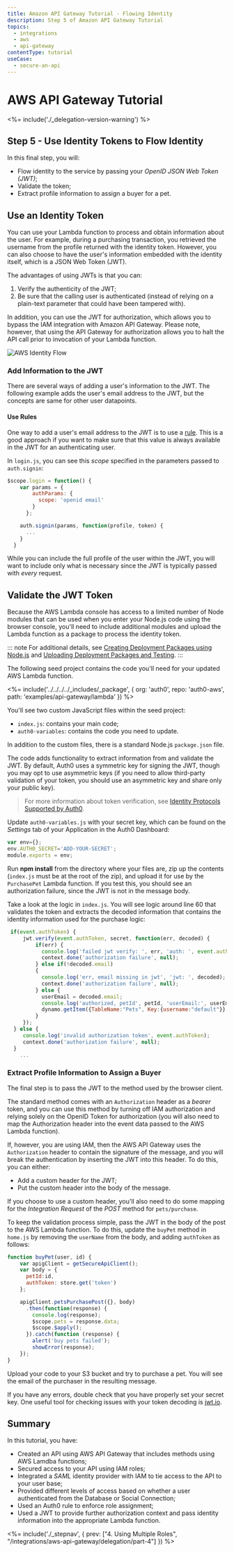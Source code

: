 ```yaml
---
title: Amazon API Gateway Tutorial - Flowing Identity
description: Step 5 of Amazon API Gateway Tutorial
topics:
  - integrations
  - aws
  - api-gateway
contentType: tutorial
useCase:
  - secure-an-api
---
```

# AWS API Gateway Tutorial

<%= include('./_delegation-version-warning') %>

## Step 5 - Use Identity Tokens to Flow Identity

In this final step, you will:

* Flow identity to the service by passing your <dfn data-key="openid">OpenID</dfn> <dfn data-key="json-web-token">JSON Web Token (JWT)</dfn>;
* Validate the token;
* Extract profile information to assign a buyer for a pet.

## Use an Identity Token

You can use your Lambda function to process and obtain information about the user. For example, during a purchasing transaction, you retrieved the username from the profile returned with the identity token. However, you can also choose to have the user's information embedded with the identity itself, which is a JSON Web Token (JWT).

The advantages of using JWTs is that you can:

1. Verify the authenticity of the JWT;
2. Be sure that the calling user is authenticated (instead of relying on a plain-text parameter that could have been tampered with).

In addition, you can use the JWT for authorization, which allows you to bypass the IAM integration with Amazon API Gateway. Please note, however, that using the API Gateway for authorization allows you to halt the API call prior to invocation of your Lambda function.

![AWS Identity Flow](/media/articles/integrations/aws-api-gateway/identity-flow.png)

### Add Information to the JWT

There are several ways of adding a user's information to the JWT. The following example adds the user's email address to the JWT, but the concepts are same for other user datapoints.

#### Use Rules

One way to add a user's email address to the JWT is to use a [rule](/rules). This is a good approach if you want to make sure that this value is always available in the JWT for an authenticating user.

In `login.js`, you can see this <dfn data-key="scope">scope</dfn> specified in the parameters passed to `auth.signin`:

```js
$scope.login = function() {
    var params = {
        authParams: {
          scope: 'openid email'
        }
      };

    auth.signin(params, function(profile, token) {
      ...
    }
  }
```

While you can include the full profile of the user within the JWT, you will want to include only what is necessary since the JWT is typically passed with *every* request.

## Validate the JWT Token

Because the AWS Lambda console has access to a limited number of Node modules that can be used when you enter your Node.js code using the browser console, you'll need to include additional modules and upload the Lambda function as a package to process the identity token.

::: note
For additional details, see [Creating Deployment Packages using Node.js](http://docs.aws.amazon.com/lambda/latest/dg/nodejs-create-deployment-pkg.html) and [Uploading Deployment Packages and Testing](http://docs.aws.amazon.com/lambda/latest/dg/walkthrough-s3-events-adminuser-create-test-function-upload-zip-test.html).
:::

The following seed project contains the code you'll need for your updated AWS Lambda function.

<%= include('../../../../_includes/_package', {
  org: 'auth0',
  repo: 'auth0-aws',
  path: 'examples/api-gateway/lambda'
}) %>

You'll see two custom JavaScript files within the seed project:

* `index.js`: contains your main code;
* `auth0-variables`: contains the code you need to update.

In addition to the custom files, there is a standard Node.js `package.json` file.

The code adds functionality to extract information from and validate the JWT. By default, Auth0 uses a symmetric key for signing the JWT, though you may opt to use asymmetric keys (if you need to allow third-party validation of your token, you should use an asymmetric key and share only your public key).

>For more information about token verification, see [Identity Protocols Supported by Auth0](/protocols).

Update `auth0-variables.js` with your secret key, which can be found on the *Settings* tab of your Application in the Auth0 Dashboard:

```js
var env={};
env.AUTH0_SECRET='ADD-YOUR-SECRET';
module.exports = env;
```

Run **npm install** from the directory where your files are, zip up the contents (`index.js` must be at the root of the zip), and upload it for use by the `PurchasePet` Lambda function. If you test this, you should see an authorization failure, since the JWT is not in the message body.

Take a look at the logic in `index.js`. You will see logic around line 60 that validates the token and extracts the decoded information that contains the identity information used for the purchase logic:

```js
 if(event.authToken) {
     jwt.verify(event.authToken, secret, function(err, decoded) {
         if(err) {
           console.log('failed jwt verify: ', err, 'auth: ', event.authToken);
           context.done('authorization failure', null);
         } else if(!decoded.email)
         {
           console.log('err, email missing in jwt', 'jwt: ', decoded);
           context.done('authorization failure', null);
         } else {
           userEmail = decoded.email;
           console.log('authorized, petId', petId, 'userEmail:', userEmail);
           dynamo.getItem({TableName:"Pets", Key:{username:"default"}}, readcb);
         }
     });
  } else {
     console.log('invalid authorization token', event.authToken);
     context.done('authorization failure', null);
  }
    ...
```

### Extract Profile Information to Assign a Buyer

The final step is to pass the JWT to the method used by the browser client.

The standard method comes with an `Authorization` header as a *bearer* token, and you can use this method by turning off IAM authorization and relying solely on the OpenID Token for authorization (you will also need to map the Authorization header into the event data passed to the AWS Lambda function).

If, however, you are using IAM, then the AWS API Gateway uses the `Authorization` header to contain the signature of the message, and you will break the authentication by inserting the JWT into this header. To do this, you can either:

* Add a custom header for the JWT;
* Put the custom header into the body of the message.

If you choose to use a custom header, you'll also need to do some mapping for the *Integration Request* of the *POST* method for `pets/purchase`.

To keep the validation process simple, pass the JWT in the body of the post to the AWS Lambda function. To do this, update the `buyPet` method in `home.js` by removing the `userName` from the body, and adding `authToken` as follows:

```js
function buyPet(user, id) {
    var apigClient = getSecureApiClient();
    var body = {
      petId:id,
      authToken: store.get('token')
    };

    apigClient.petsPurchasePost({}, body)
      .then(function(response) {
        console.log(response);
        $scope.pets = response.data;
        $scope.$apply();
      }).catch(function (response) {
        alert('buy pets failed');
        showError(response);
    });
}
```

Upload your code to your S3 bucket and try to purchase a pet. You will see the email of the purchaser in the resulting message.

If you have any errors, double check that you have properly set your secret key. One useful tool for checking issues with your token decoding is [jwt.io](http://jwt.io/).

## Summary

In this tutorial, you have:

* Created an API using AWS API Gateway that includes methods using AWS Lamdba functions;
* Secured access to your API using IAM roles;
* Integrated a <dfn data-key="security-assertion-markup-language">SAML</dfn> identity provider with IAM to tie access to the API to your user base;
* Provided different levels of access based on whether a user authenticated from the Database or Social Connection;
* Used an Auth0 rule to enforce role assignment;
* Used a JWT to provide further authorization context and pass identity information into the appropriate Lambda function.

<%= include('./_stepnav', {
 prev: ["4. Using Multiple Roles", "/integrations/aws-api-gateway/delegation/part-4"]
}) %>
